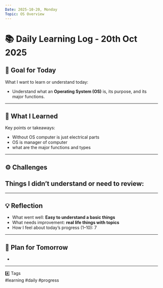 ```yaml
---
Date: 2025-10-20, Monday
Topic: OS Overview
---
```


# 📚 Daily Learning Log - 20th Oct 2025

## 🎯 Goal for Today
What I want to learn or understand today:
-  Understand what an **Operating System (OS)** is, its purpose, and its major functions.

---

## 🧠 What I Learned
Key points or takeaways:
- Without OS computer is just electrical parts
- OS is manager of computer
- what are the major functions and types

---

## ⚙️ Challenges
Things I didn’t understand or need to review:
- 

---

## 💡 Reflection
- What went well: **Easy to understand a basic things**
- What needs improvement:  **real life things with topics**
- How I feel about today’s progress (1–10): 7

---

## 🚀 Plan for Tomorrow
- 

---

#️⃣ Tags  
#learning #daily #progress
